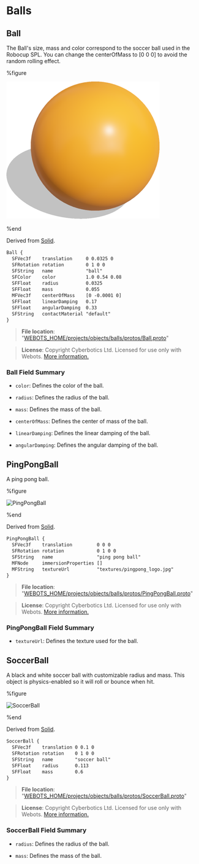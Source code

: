 # Balls

## Ball

The Ball's size, mass and color correspond to the soccer ball used in the Robocup SPL.
You can change the centerOfMass to [0 0 0] to avoid the random rolling effect.

%figure

![Ball](images/objects/balls/Ball/model.thumbnail.png)

%end

Derived from [Solid](../reference/solid.md).

```
Ball {
  SFVec3f    translation     0 0.0325 0
  SFRotation rotation        0 1 0 0
  SFString   name            "ball"
  SFColor    color           1.0 0.54 0.08
  SFFloat    radius          0.0325
  SFFloat    mass            0.055
  MFVec3f    centerOfMass    [0 -0.0001 0]
  SFFloat    linearDamping   0.17
  SFFloat    angularDamping  0.33
  SFString   contactMaterial "default"
}
```

> **File location**: "[WEBOTS\_HOME/projects/objects/balls/protos/Ball.proto](https://github.com/cyberbotics/webots/tree/released/projects/objects/balls/protos/Ball.proto)"

> **License**: Copyright Cyberbotics Ltd. Licensed for use only with Webots.
[More information.](https://cyberbotics.com/webots_assets_license)

### Ball Field Summary

- `color`: Defines the color of the ball.

- `radius`: Defines the radius of the ball.

- `mass`: Defines the mass of the ball.

- `centerOfMass`: Defines the center of mass of the ball.

- `linearDamping`: Defines the linear damping of the ball.

- `angularDamping`: Defines the angular damping of the ball.

## PingPongBall

A ping pong ball.

%figure

![PingPongBall](images/objects/balls/PingPongBall/model.png)

%end

Derived from [Solid](../reference/solid.md).

```
PingPongBall {
  SFVec3f    translation         0 0 0
  SFRotation rotation            0 1 0 0
  SFString   name                "ping pong ball"
  MFNode     immersionProperties []
  MFString   textureUrl          "textures/pingpong_logo.jpg"
}
```

> **File location**: "[WEBOTS\_HOME/projects/objects/balls/protos/PingPongBall.proto](https://github.com/cyberbotics/webots/tree/released/projects/objects/balls/protos/PingPongBall.proto)"

> **License**: Copyright Cyberbotics Ltd. Licensed for use only with Webots.
[More information.](https://cyberbotics.com/webots_assets_license)

### PingPongBall Field Summary

- `textureUrl`: Defines the texture used for the ball.

## SoccerBall

A black and white soccer ball with customizable radius and mass.
This object is physics-enabled so it will roll or bounce when hit.

%figure

![SoccerBall](images/objects/balls/SoccerBall/model.thumbnail.png)

%end

Derived from [Solid](../reference/solid.md).

```
SoccerBall {
  SFVec3f    translation 0 0.1 0
  SFRotation rotation    0 1 0 0
  SFString   name        "soccer ball"
  SFFloat    radius      0.113
  SFFloat    mass        0.6
}
```

> **File location**: "[WEBOTS\_HOME/projects/objects/balls/protos/SoccerBall.proto](https://github.com/cyberbotics/webots/tree/released/projects/objects/balls/protos/SoccerBall.proto)"

> **License**: Copyright Cyberbotics Ltd. Licensed for use only with Webots.
[More information.](https://cyberbotics.com/webots_assets_license)

### SoccerBall Field Summary

- `radius`: Defines the radius of the ball.

- `mass`: Defines the mass of the ball.

